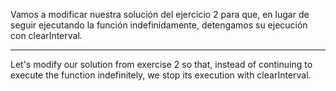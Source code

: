 Vamos a modificar nuestra solución del ejercicio 2 para que, en lugar de seguir ejecutando la función indefinidamente, detengamos su ejecución con clearInterval.

---

Let's modify our solution from exercise 2 so that, instead of continuing to execute the function indefinitely, we stop its execution with clearInterval.
